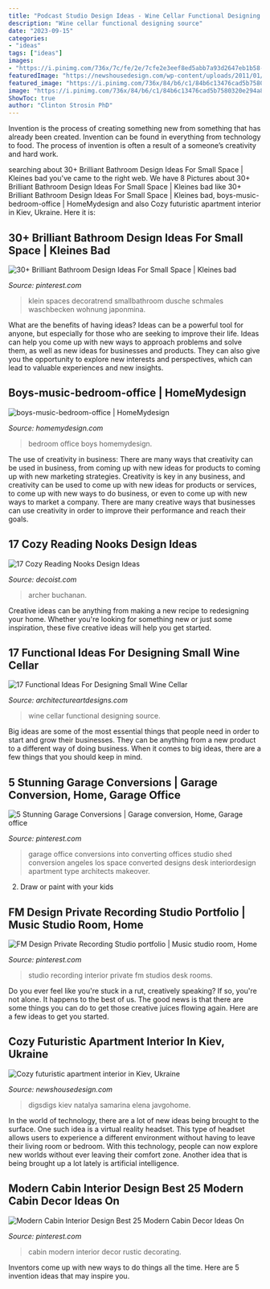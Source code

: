 ```yaml
---
title: "Podcast Studio Design Ideas - Wine Cellar Functional Designing Source"
description: "Wine cellar functional designing source"
date: "2023-09-15"
categories:
- "ideas"
tags: ["ideas"]
images:
- "https://i.pinimg.com/736x/7c/fe/2e/7cfe2e3eef8ed5abb7a93d2647eb1b58--garage-office-office-setup.jpg"
featuredImage: "https://newshousedesign.com/wp-content/uploads/2011/01/futuristic-apartment-interior-by-Natalya-Farnosova-and-Elena-Samarina_6.jpg"
featured_image: "https://i.pinimg.com/736x/84/b6/c1/84b6c13476cad5b7580320e294a82208--recording-studio-studio-design.jpg"
image: "https://i.pinimg.com/736x/84/b6/c1/84b6c13476cad5b7580320e294a82208--recording-studio-studio-design.jpg"
ShowToc: true
author: "Clinton Strosin PhD"
---
```



Invention is the process of creating something new from something that has already been created. Invention can be found in everything from technology to food. The process of invention is often a result of a someone’s creativity and hard work.

	

		
searching about 30+ Brilliant Bathroom Design Ideas For Small Space | Kleines bad you've came to the right web. We have 8 Pictures about 30+ Brilliant Bathroom Design Ideas For Small Space | Kleines bad like 30+ Brilliant Bathroom Design Ideas For Small Space | Kleines bad, boys-music-bedroom-office | HomeMydesign and also Cozy futuristic apartment interior in Kiev, Ukraine. Here it is:
		
    
## 30+ Brilliant Bathroom Design Ideas For Small Space | Kleines Bad

<img loading=lazy src="https://i.pinimg.com/736x/c5/b2/68/c5b2689b2f35a9241a466ec9084a0c32.jpg" onerror="this.onerror=null;this.src='https://tse4.mm.bing.net/th?id=OIP.SBPtQIOs350pwq0GzJgBigHaKe&amp;pid=15.1';" alt="30+ Brilliant Bathroom Design Ideas For Small Space | Kleines bad">

_Source: pinterest.com_

>klein spaces decoratrend smallbathroom dusche schmales waschbecken wohnung japonmina. 

	

What are the benefits of having ideas?
Ideas can be a powerful tool for anyone, but especially for those who are seeking to improve their life. Ideas can help you come up with new ways to approach problems and solve them, as well as new ideas for businesses and products. They can also give you the opportunity to explore new interests and perspectives, which can lead to valuable experiences and new insights.

    
## Boys-music-bedroom-office | HomeMydesign

<img loading=lazy src="https://homemydesign.com/wp-content/uploads/2014/11/boys-music-bedroom-office.jpg" onerror="this.onerror=null;this.src='https://tse2.mm.bing.net/th?id=OIP.uqYyKQjvoXBIgj10ZeGXaQHaLH&amp;pid=15.1';" alt="boys-music-bedroom-office | HomeMydesign">

_Source: homemydesign.com_

>bedroom office boys homemydesign. 

	

The use of creativity in business: There are many ways that creativity can be used in business, from coming up with new ideas for products to coming up with new marketing strategies.
Creativity is key in any business, and creativity can be used to come up with new ideas for products or services, to come up with new ways to do business, or even to come up with new ways to market a company. There are many creative ways that businesses can use creativity in order to improve their performance and reach their goals.

    
## 17 Cozy Reading Nooks Design Ideas

<img loading=lazy src="https://cdn.decoist.com/wp-content/uploads/2012/05/colorful-reading-nook-with-pillows-and-big-bookcase.jpg" onerror="this.onerror=null;this.src='https://tse1.mm.bing.net/th?id=OIP.wEf_U9E2W9JQg68V6VQo2gHaLH&amp;pid=15.1';" alt="17 Cozy Reading Nooks Design Ideas">

_Source: decoist.com_

>archer buchanan. 

	

Creative ideas can be anything from making a new recipe to redesigning your home. Whether you're looking for something new or just some inspiration, these five creative ideas will help you get started.

    
## 17 Functional Ideas For Designing Small Wine Cellar

<img loading=lazy src="https://www.architectureartdesigns.com/wp-content/uploads/2016/07/4-2.jpg" onerror="this.onerror=null;this.src='https://tse2.mm.bing.net/th?id=OIP.uO1bEHE4yH5ldGhJcSah4gAAAA&amp;pid=15.1';" alt="17 Functional Ideas For Designing Small Wine Cellar">

_Source: architectureartdesigns.com_

>wine cellar functional designing source. 

	

Big ideas are some of the most essential things that people need in order to start and grow their businesses. They can be anything from a new product to a different way of doing business. When it comes to big ideas, there are a few things that you should keep in mind. 

    
## 5 Stunning Garage Conversions | Garage Conversion, Home, Garage Office

<img loading=lazy src="https://i.pinimg.com/736x/7c/fe/2e/7cfe2e3eef8ed5abb7a93d2647eb1b58--garage-office-office-setup.jpg" onerror="this.onerror=null;this.src='https://tse2.mm.bing.net/th?id=OIP.at0A2HDSxfmNkiu_iT-fJQHaJ3&amp;pid=15.1';" alt="5 Stunning Garage Conversions | Garage conversion, Home, Garage office">

_Source: pinterest.com_

>garage office conversions into converting offices studio shed conversion angeles los space converted designs desk interiordesign apartment type architects makeover. 

	

2. Draw or paint with your kids

    
## FM Design Private Recording Studio Portfolio | Music Studio Room, Home

<img loading=lazy src="https://i.pinimg.com/736x/84/b6/c1/84b6c13476cad5b7580320e294a82208--recording-studio-studio-design.jpg" onerror="this.onerror=null;this.src='https://tse3.mm.bing.net/th?id=OIP.RyMO9KXxOTfhjVH1CTyQxQHaLW&amp;pid=15.1';" alt="FM Design Private Recording Studio portfolio | Music studio room, Home">

_Source: pinterest.com_

>studio recording interior private fm studios desk rooms. 

	

Do you ever feel like you're stuck in a rut, creatively speaking? If so, you're not alone. It happens to the best of us. The good news is that there are some things you can do to get those creative juices flowing again. Here are a few ideas to get you started.

    
## Cozy Futuristic Apartment Interior In Kiev, Ukraine

<img loading=lazy src="https://newshousedesign.com/wp-content/uploads/2011/01/futuristic-apartment-interior-by-Natalya-Farnosova-and-Elena-Samarina_6.jpg" onerror="this.onerror=null;this.src='https://tse3.mm.bing.net/th?id=OIP.RHSeQh6kkBkVpucIL7KFjgHaLD&amp;pid=15.1';" alt="Cozy futuristic apartment interior in Kiev, Ukraine">

_Source: newshousedesign.com_

>digsdigs kiev natalya samarina elena javgohome. 

	

In the world of technology, there are a lot of new ideas being brought to the surface. One such idea is a virtual reality headset. This type of headset allows users to experience a different environment without having to leave their living room or bedroom. With this technology, people can now explore new worlds without ever leaving their comfort zone. Another idea that is being brought up a lot lately is artificial intelligence.

    
## Modern Cabin Interior Design Best 25 Modern Cabin Decor Ideas On

<img loading=lazy src="https://i.pinimg.com/736x/96/fd/f8/96fdf89761cdde9e0b3b37c40e69da62.jpg" onerror="this.onerror=null;this.src='https://tse3.mm.bing.net/th?id=OIP.8L4DegvrYuWP13UdpITpegHaKG&amp;pid=15.1';" alt="Modern Cabin Interior Design Best 25 Modern Cabin Decor Ideas On">

_Source: pinterest.com_

>cabin modern interior decor rustic decorating. 

	

Inventors come up with new ways to do things all the time. Here are 5 invention ideas that may inspire you.

